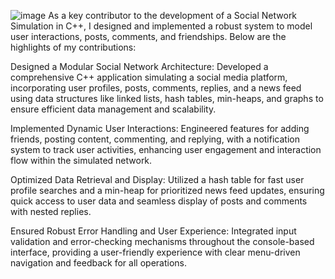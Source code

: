 ![image](https://github.com/user-attachments/assets/e1aa66c2-9c9f-4ba6-bccd-fb0f9a714158)
As a key contributor to the development of a Social Network Simulation in C++, I designed and implemented a robust system to model user interactions, posts, comments, and friendships. Below are the highlights of my contributions:





Designed a Modular Social Network Architecture: Developed a comprehensive C++ application simulating a social media platform, incorporating user profiles, posts, comments, replies, and a news feed using data structures like linked lists, hash tables, min-heaps, and graphs to ensure efficient data management and scalability.



Implemented Dynamic User Interactions: Engineered features for adding friends, posting content, commenting, and replying, with a notification system to track user activities, enhancing user engagement and interaction flow within the simulated network.



Optimized Data Retrieval and Display: Utilized a hash table for fast user profile searches and a min-heap for prioritized news feed updates, ensuring quick access to user data and seamless display of posts and comments with nested replies.



Ensured Robust Error Handling and User Experience: Integrated input validation and error-checking mechanisms throughout the console-based interface, providing a user-friendly experience with clear menu-driven navigation and feedback for all operations.
